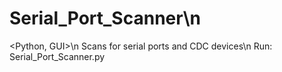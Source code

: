 # Serial_Port_Scanner\n
<Python, GUI>\n
Scans for serial ports and CDC devices\n
Run: Serial_Port_Scanner.py
